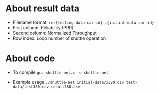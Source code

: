 # About result data
* Filename format: `res{testing-data-car-id}-i{initial-data-car-id}`
* First column: Reliability (PRR)
* Second column: Normalized Throughput
* Row index: Loop number of shuttle operation

# About code
* To compile
`gcc shuttle-net.c -o shuttle-net`

* Example usage
`./shuttle-net initial-data/x380.csv test-data/test380.csv result380.csv`
